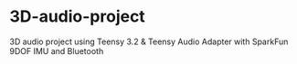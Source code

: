 # 3D-audio-project
3D audio project using Teensy 3.2 &amp; Teensy Audio Adapter with SparkFun 9DOF IMU and Bluetooth
